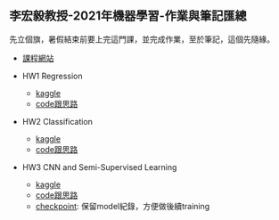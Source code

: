 李宏毅教授-2021年機器學習-作業與筆記匯總
---


先立個旗，暑假結束前要上完這門課，並完成作業，至於筆記，這個先隨緣。

- [課程網站](https://speech.ee.ntu.edu.tw/~hylee/ml/2021-spring.html)

- HW1 Regression
  - [kaggle](https://www.kaggle.com/c/ml2021spring-hw1)
  - [code跟思路](https://github.com/1am9trash/HUNG_YI_LEE_ML_2021/blob/main/hw/hw1/hw1_code.ipynb)

- HW2 Classification
  - [kaggle](https://www.kaggle.com/c/ml2021spring-hw2)
  - [code跟思路](https://github.com/1am9trash/HUNG_YI_LEE_ML_2021/blob/main/hw/hw2/hw2_code.ipynb)

- HW3 CNN and Semi-Supervised Learning
  - [kaggle](https://www.kaggle.com/c/ml2021spring-hw3)
  - [code跟思路](https://github.com/1am9trash/HUNG_YI_LEE_ML_2021/blob/main/hw/hw3/hw3_code.ipynb)
  - [checkpoint](https://github.com/1am9trash/HUNG_YI_LEE_ML_2021/blob/main/hw/hw3/checkpoint): 保留model紀錄，方便做後續training
